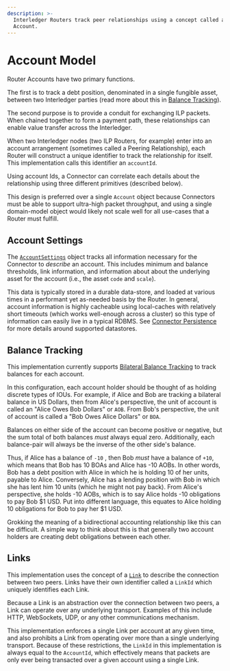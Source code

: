 ```yaml
---
description: >-
  Interledger Routers track peer relationships using a concept called an
  Account.
---
```


# Account Model

Router Accounts have two primary functions.

The first is to track a debt position, denominated in a single fungible asset, between two Interledger parties \(read more about this in [Balance Tracking](balance-tracking.md)\).

The second purpose is to provide a conduit for exchanging ILP packets. When chained together to form a payment path, these relationships can enable value transfer across the Interledger.

When two Interledger nodes \(two ILP Routers, for example\) enter into an account arrangement \(sometimes called a Peering Relationship\), each Router will construct a unique identifier to track the relationship for itself. This implementation calls this identifier an `accountId`.

Using account Ids, a Connector can correlate each details about the relationship using three different primitives \(described below\).

This design is preferred over a single `Account` object because Connectors must be able to support ultra-high packet throughput, and using a single domain-model object would likely not scale well for all use-cases that a Router must fulfill.

## Account Settings

The [`AccountSettings`](https://github.com/sappenin/java-ilpv4-connector/blob/master/ilpv4-connector-accounts/src/main/java/org/interledger/connector/accounts/AccountSettings.java) object tracks all information necessary for the Connector to _describe_ an account. This includes minimum and balance thresholds, link information, and information about about the underlying asset for the account \(i.e., the asset `code` and `scale`\).

This data is typically stored in a durable data-store, and loaded at various times in a performant yet as-needed basis by the Router. In general, account information is highly cacheable using local-caches with relatively short timeouts \(which works well-enough across a cluster\) so this type of information can easily live in a typical RDBMS. See [Connector Persistence](../operating-a-connector/ilpv4-connector-persistence.md) for more details around supported datastores.

## Balance Tracking

This implementation currently supports [Bilateral Balance Tracking](terminology.md) to track balances for each account.

In this configuration, each account holder should be thought of as holding discrete types of IOUs. For example, if Alice and Bob are tracking a bilateral balance in US Dollars, then from Alice's perspective, the unit of account is called an "Alice Owes Bob Dollars" or `AOB`. From Bob's perspective, the unit of account is called a "Bob Owes Alice Dollars" or `BOA`.

Balances on either side of the account can become positive or negative, but the sum total of both balances _must_ always equal zero. Additionally, each balance-pair will always be the inverse of the other side's balance.

Thus, if Alice has a balance of `-10` , then Bob _must_ have a balance of `+10`, which means that Bob has 10 BOAs and Alice has -10 AOBs. In other words, Bob has a debt position with Alice in which he is holding 10 of her units, payable to Alice. Conversely, Alice has a lending position with Bob in which she has lent him 10 units \(which he might not pay back\). From Alice's perspective, she holds -10 AOBs, which is to say Alice holds -10 obligations to pay Bob $1 USD. Put into different language, this equates to Alice holding 10 obligations for Bob to pay her $1 USD.

Grokking the meaning of a bidirectional accounting relationship like this can be difficult. A simple way to think about this is that generally two account holders are creating debt obligations between each other.

## Links

This implementation uses the concept of a [`Link`](https://github.com/sappenin/java-ilpv4-connector/blob/master/ilpv4-connector-link/src/main/java/org/interledger/connector/link/Link.java) to describe the connection between two peers. Links have their own identifier called a `LinkId` which uniquely identifies each Link.

Because a Link is an abstraction over the connection between two peers, a Link can operate over any underlying transport. Examples of this include HTTP, WebSockets, UDP, or any other communications mechanism.

This implementation enforces a single Link per account at any given time, and also prohibits a Link from operating over more than a single underlying transport. Because of these restrictions, the `LinkId` in this implementation is always equal to the `AccountId`, which effectively means that packets are only ever being transacted over a given account using a single Link.
